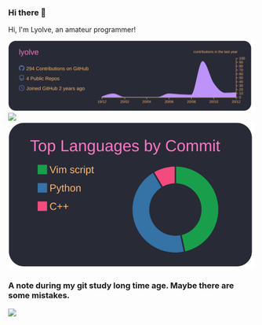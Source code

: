 ### Hi there 👋

Hi, I'm Lyolve, an amateur programmer!

[![](https://github.com/lyolve/lyolve/raw/master/profile-summary-card-output/dracula/0-profile-details.svg)](https://github.com/monkeyWie)  
[![](https://github-readme-stats.vercel.app/api?username=lyolve&show_icons=true&theme=radical&hide_title=1&include_all_commits=true)](https://github.com/lyolve)
[![](https://github.com/lyolve/lyolve/raw/master/profile-summary-card-output/dracula/2-most-commit-language.svg)](https://github.com/lyolve)

### A note during my git study long time age. Maybe there are some mistakes.

[![](https://github-readme-stats.vercel.app/api/pin/?username=lyolve&repo=my-Git-notes&theme=radical)](https://github.com/lyolve/my-GIT-notes)



